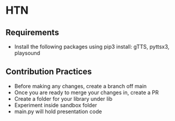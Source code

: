 # HTN

## Requirements
- Install the following packages using pip3 install: gTTS, pyttsx3, playsound

## Contribution Practices
- Before making any changes, create a branch off main
- Once you are ready to merge your changes in, create a PR
- Create a folder for your library under lib
- Experiment inside sandbox folder
- main.py will hold presentation code
